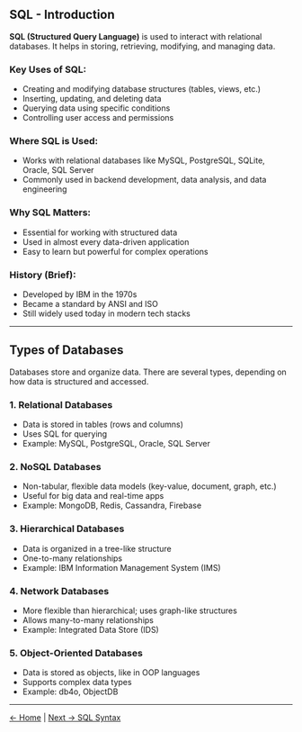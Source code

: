 ## SQL - Introduction

**SQL (Structured Query Language)** is used to interact with relational databases. It helps in storing, retrieving, modifying, and managing data.

### Key Uses of SQL:

* Creating and modifying database structures (tables, views, etc.)
* Inserting, updating, and deleting data
* Querying data using specific conditions
* Controlling user access and permissions

### Where SQL is Used:

* Works with relational databases like MySQL, PostgreSQL, SQLite, Oracle, SQL Server
* Commonly used in backend development, data analysis, and data engineering

### Why SQL Matters:

* Essential for working with structured data
* Used in almost every data-driven application
* Easy to learn but powerful for complex operations

### History (Brief):

* Developed by IBM in the 1970s
* Became a standard by ANSI and ISO
* Still widely used today in modern tech stacks

---

## Types of Databases

Databases store and organize data. There are several types, depending on how data is structured and accessed.

### 1. Relational Databases

* Data is stored in tables (rows and columns)
* Uses SQL for querying
* Example: MySQL, PostgreSQL, Oracle, SQL Server

### 2. NoSQL Databases

* Non-tabular, flexible data models (key-value, document, graph, etc.)
* Useful for big data and real-time apps
* Example: MongoDB, Redis, Cassandra, Firebase

### 3. Hierarchical Databases

* Data is organized in a tree-like structure
* One-to-many relationships
* Example: IBM Information Management System (IMS)

### 4. Network Databases

* More flexible than hierarchical; uses graph-like structures
* Allows many-to-many relationships
* Example: Integrated Data Store (IDS)

### 5. Object-Oriented Databases

* Data is stored as objects, like in OOP languages
* Supports complex data types
* Example: db4o, ObjectDB

---
[← Home](./README.md) | [Next → SQL Syntax](./Syntax.md)